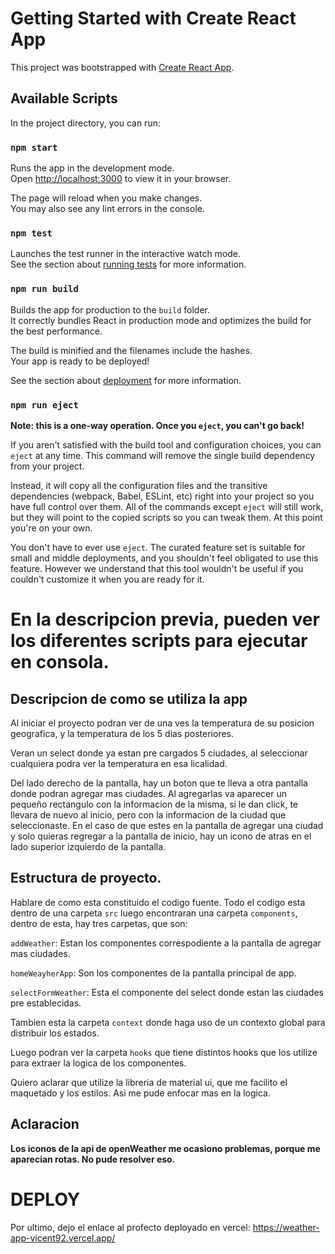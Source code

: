 # Getting Started with Create React App

This project was bootstrapped with [Create React App](https://github.com/facebook/create-react-app).

## Available Scripts

In the project directory, you can run:

### `npm start`

Runs the app in the development mode.\
Open [http://localhost:3000](http://localhost:3000) to view it in your browser.

The page will reload when you make changes.\
You may also see any lint errors in the console.

### `npm test`

Launches the test runner in the interactive watch mode.\
See the section about [running tests](https://facebook.github.io/create-react-app/docs/running-tests) for more information.

### `npm run build`

Builds the app for production to the `build` folder.\
It correctly bundles React in production mode and optimizes the build for the best performance.

The build is minified and the filenames include the hashes.\
Your app is ready to be deployed!

See the section about [deployment](https://facebook.github.io/create-react-app/docs/deployment) for more information.

### `npm run eject`

**Note: this is a one-way operation. Once you `eject`, you can't go back!**

If you aren't satisfied with the build tool and configuration choices, you can `eject` at any time. This command will remove the single build dependency from your project.

Instead, it will copy all the configuration files and the transitive dependencies (webpack, Babel, ESLint, etc) right into your project so you have full control over them. All of the commands except `eject` will still work, but they will point to the copied scripts so you can tweak them. At this point you're on your own.

You don't have to ever use `eject`. The curated feature set is suitable for small and middle deployments, and you shouldn't feel obligated to use this feature. However we understand that this tool wouldn't be useful if you couldn't customize it when you are ready for it.

# En la descripcion previa, pueden ver los diferentes scripts para ejecutar en consola.

## Descripcion de como se utiliza la app

Al iniciar el proyecto podran ver de una ves la temperatura de su posicion geografica, y la temperatura de los 5 dias posteriores.

Veran un select donde ya estan pre cargados 5 ciudades, al seleccionar cualquiera podra ver la temperatura en esa licalidad.

Del lado derecho de la pantalla, hay un boton que te lleva a otra pantalla donde podran agregar mas ciudades. Al agregarlas va aparecer un pequeño rectangulo con la informacion de la misma, si le dan click, te llevara de nuevo al inicio, pero con la informacion de la ciudad que seleccionaste. En el caso de que estes en la pantalla de agregar una ciudad y solo quieras regregar a la pantalla de inicio, hay un icono de atras en el lado superior izquierdo de la pantalla.

## Estructura de proyecto.

Hablare de como esta constituido el codigo fuente.
Todo el codigo esta dentro de una carpeta `src` luego encontraran una carpeta `components`, dentro de esta, hay tres carpetas, que son: 

`addWeather`: Estan los componentes correspodiente a la pantalla de agregar mas ciudades.

`homeWeayherApp`: Son los componentes de la pantalla principal de app.

`selectFormWeather`: Esta el componente del select donde estan las ciudades pre establecidas.

Tambien esta la carpeta `context` donde haga uso de un contexto global para distribuir los estados.

Luego podran ver la carpeta `hooks` que tiene distintos hooks que los utilize para extraer la logica de los componentes.

Quiero aclarar que utilize la libreria de material ui, que me facilito el maquetado y los estilos. Asi me pude enfocar mas en la logica.

## Aclaracion

**Los iconos de la api de openWeather me ocasiono problemas, porque me aparecian rotas. No pude resolver eso.**


# DEPLOY
Por ultimo, dejo el enlace al profecto deployado en vercel: https://weather-app-vicent92.vercel.app/
